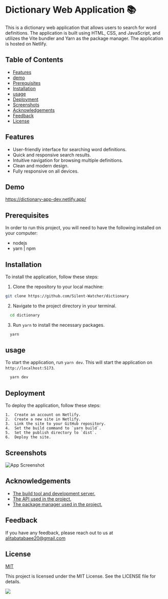 
# Dictionary Web Application 📚

This is a dictionary web application that allows users to search for word definitions. The application is built using HTML, CSS, and JavaScript, and utilizes the Vite bundler and Yarn as the package manager. The application is hosted on Netlify.






## Table of Contents


-   [Features](https://github.com/Silent-Watcher/dictionary#features)
-   [demo](https://github.com/Silent-Watcher/dictionary#demo)
-   [Prerequisites](https://github.com/Silent-Watcher/dictionary#Prerequisites)
-   [Installation](https://github.com/Silent-Watcher/dictionary#Installation)
-   [usage](https://github.com/Silent-Watcher/dictionary#usage)
-   [Deployment](https://github.com/Silent-Watcher/dictionary#deployment)
-   [Screenshots](https://github.com/Silent-Watcher/dictionary#Screenshots)
-   [Acknowledgements](https://github.com/Silent-Watcher/dictionary#Acknowledgements)
-   [Feedback](https://github.com/Silent-Watcher/dictionary#Feedback)
-   [License](https://github.com/Silent-Watcher/dictionary#License)

## Features


-   User-friendly interface for searching word definitions.
-   Quick and responsive search results.
-   Intuitive navigation for browsing multiple definitions.
-   Clean and modern design.
-   Fully responsive on all devices.
## Demo

https://dictionary-app-dev.netlify.app/

## Prerequisites
In order to run this project, you will need to have the following installed on your computer:
- nodejs
- yarn | npm
## Installation
To install the application, follow these steps:

1.  Clone the repository to your local machine:

 
```bash
git clone https://github.com/Silent-Watcher/dictionary
```

2. Navigate to the project directory in your terminal.

 
```bash
  cd dictionary
```
3. Run `yarn` to install the necessary packages.

 
```bash
  yarn
```

## usage

To start the application, run `yarn dev`. This will start the application on `http://localhost:5173`.

```bash
  yarn dev
```

## Deployment

To deploy the application, follow these steps:

    1.  Create an account on Netlify.
    2.  Create a new site in Netlify.
    3.  Link the site to your GitHub repository.
    4.  Set the build command to `yarn build`.
    5.  Set the publish directory to `dist`.
    6.  Deploy the site.




## Screenshots

![App Screenshot](https://iili.io/HNOQ7FS.png)


## Acknowledgements

 - [The build tool and development server.](https://vitejs.dev/)
 - [ The  API used in the project.](https://dictionaryapi.dev/)
 - [The package manager used in the project.](https://yarnpkg.com/)


## Feedback

If you have any feedback, please reach out to us at alitabatabaee20@gmail.com


## License

[MIT](https://choosealicense.com/licenses/mit/)

This project is licensed under the MIT License. See the LICENSE file for details.

<a target="_blank" rel="noopener noreferrer nofollow" href="https://camo.githubusercontent.com/6038c8f1fd8f60de75477470e5a87210e9256202e01dfba9986446304a0f0254/68747470733a2f2f63617073756c652d72656e6465722e76657263656c2e6170702f6170693f747970653d776176696e6726636f6c6f723d6772616469656e74266865696768743d36302673656374696f6e3d666f6f746572"><img src="https://camo.githubusercontent.com/6038c8f1fd8f60de75477470e5a87210e9256202e01dfba9986446304a0f0254/68747470733a2f2f63617073756c652d72656e6465722e76657263656c2e6170702f6170693f747970653d776176696e6726636f6c6f723d6772616469656e74266865696768743d36302673656374696f6e3d666f6f746572" data-canonical-src="https://capsule-render.vercel.app/api?type=waving&amp;color=gradient&amp;height=60&amp;section=footer" style="max-width: 100%;"></a>

